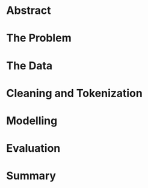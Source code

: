 # Abstract

# The Problem
# The Data
# Cleaning and Tokenization
# Modelling
# Evaluation
# Summary
